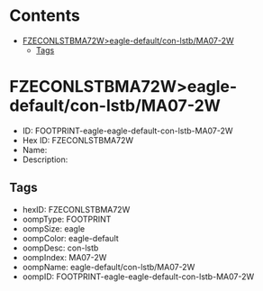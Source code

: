



Contents
========

* [FZECONLSTBMA72W>eagle-default/con-lstb/MA07-2W](#fzeconlstbma72weagle-defaultcon-lstbma07-2w)
	* [Tags](#tags)

# FZECONLSTBMA72W>eagle-default/con-lstb/MA07-2W

- ID: FOOTPRINT-eagle-eagle-default-con-lstb-MA07-2W
- Hex ID: FZECONLSTBMA72W
- Name: 
- Description: 

## Tags

- hexID: FZECONLSTBMA72W
- oompType: FOOTPRINT
- oompSize: eagle
- oompColor: eagle-default
- oompDesc: con-lstb
- oompIndex: MA07-2W
- oompName: eagle-default/con-lstb/MA07-2W
- oompID: FOOTPRINT-eagle-eagle-default-con-lstb-MA07-2W

